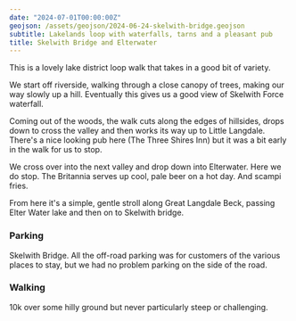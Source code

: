 ```yaml
---
date: "2024-07-01T00:00:00Z"
geojson: /assets/geojson/2024-06-24-skelwith-bridge.geojson
subtitle: Lakelands loop with waterfalls, tarns and a pleasant pub
title: Skelwith Bridge and Elterwater
---
```

 

This is a lovely lake district loop walk that takes in a good bit of variety.

We start off riverside, walking through a close canopy of trees, making our way slowly up a hill. Eventually this gives us a good view of Skelwith Force waterfall.

Coming out of the woods, the walk cuts along the edges of hillsides, drops down to cross the valley and then works its way up to Little Langdale. There's a nice looking pub here (The Three Shires Inn) but it was a bit early in the walk for us to stop.

We cross over into the next valley and drop down into Elterwater. Here we do stop. The Britannia serves up cool, pale beer on a hot day. And scampi fries.

From here it's a simple, gentle stroll along Great Langdale Beck, passing Elter Water lake and then on to Skelwith bridge.



### Parking 
Skelwith Bridge. All the off-road parking was for customers of the various places to stay, but we had no problem parking on the side of the road.

### Walking
10k over some hilly ground but never particularly steep or challenging.

